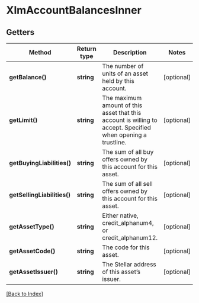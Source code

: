 # XlmAccountBalancesInner

## Getters

Method | Return type | Description | Notes
------------ | ------------- | ------------- | -------------
**getBalance()** | **string** | The number of units of an asset held by this account. | [optional]
**getLimit()** | **string** | The maximum amount of this asset that this account is willing to accept. Specified when opening a trustline. | [optional]
**getBuyingLiabilities()** | **string** | The sum of all buy offers owned by this account for this asset. | [optional]
**getSellingLiabilities()** | **string** | The sum of all sell offers owned by this account for this asset. | [optional]
**getAssetType()** | **string** | Either native, credit_alphanum4, or credit_alphanum12. | [optional]
**getAssetCode()** | **string** | The code for this asset. | [optional]
**getAssetIssuer()** | **string** | The Stellar address of this asset’s issuer. | [optional]

[[Back to Index]](../index.md)

